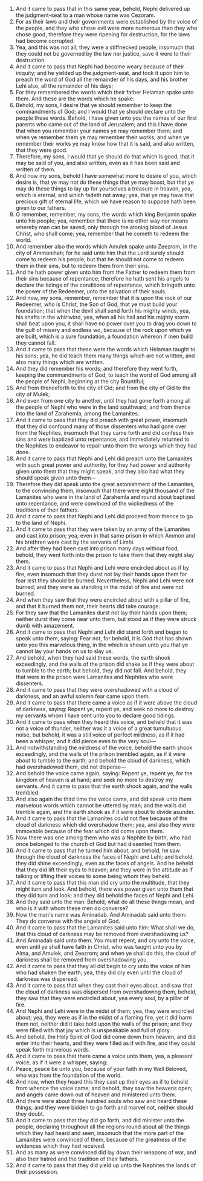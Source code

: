 1. And it came to pass that in this same year, behold, Nephi delivered up the judgment-seat to a man whose name was Cezoram.
2. For as their laws and their governments were established by the voice of the people, and they who chose evil were more numerous than they who chose good, therefore they were ripening for destruction, for the laws had become corrupted.
3. Yea, and this was not all; they were a stiffnecked people, insomuch that they could not be governed by the law nor justice, save it were to their destruction.
4. And it came to pass that Nephi had become weary because of their iniquity; and he yielded up the judgment-seat, and took it upon him to preach the word of God all the remainder of his days, and his brother Lehi also, all the remainder of his days;
5. For they remembered the words which their father Helaman spake unto them. And these are the words which he spake:
6. Behold, my sons, I desire that ye should remember to keep the commandments of God; and I would that ye should declare unto the people these words. Behold, I have given unto you the names of our first parents who came out of the land of Jerusalem; and this I have done that when you remember your names ye may remember them; and when ye remember them ye may remember their works; and when ye remember their works ye may know how that it is said, and also written, that they were good.
7. Therefore, my sons, I would that ye should do that which is good, that it may be said of you, and also written, even as it has been said and written of them.
8. And now my sons, behold I have somewhat more to desire of you, which desire is, that ye may not do these things that ye may boast, but that ye may do these things to lay up for yourselves a treasure in heaven, yea, which is eternal, and which fadeth not away; yea, that ye may have that precious gift of eternal life, which we have reason to suppose hath been given to our fathers.
9. O remember, remember, my sons, the words which king Benjamin spake unto his people; yea, remember that there is no other way nor means whereby man can be saved, only through the atoning blood of Jesus Christ, who shall come; yea, remember that he cometh to redeem the world.
10. And remember also the words which Amulek spake unto Zeezrom, in the city of Ammonihah; for he said unto him that the Lord surely should come to redeem his people, but that he should not come to redeem them in their sins, but to redeem them from their sins.
11. And he hath power given unto him from the Father to redeem them from their sins because of repentance; therefore he hath sent his angels to declare the tidings of the conditions of repentance, which bringeth unto the power of the Redeemer, unto the salvation of their souls.
12. And now, my sons, remember, remember that it is upon the rock of our Redeemer, who is Christ, the Son of God, that ye must build your foundation; that when the devil shall send forth his mighty winds, yea, his shafts in the whirlwind, yea, when all his hail and his mighty storm shall beat upon you, it shall have no power over you to drag you down to the gulf of misery and endless wo, because of the rock upon which ye are built, which is a sure foundation, a foundation whereon if men build they cannot fall.
13. And it came to pass that these were the words which Helaman taught to his sons; yea, he did teach them many things which are not written, and also many things which are written.
14. And they did remember his words; and therefore they went forth, keeping the commandments of God, to teach the word of God among all the people of Nephi, beginning at the city Bountiful;
15. And from thenceforth to the city of Gid; and from the city of Gid to the city of Mulek;
16. And even from one city to another, until they had gone forth among all the people of Nephi who were in the land southward; and from thence into the land of Zarahemla, among the Lamanites.
17. And it came to pass that they did preach with great power, insomuch that they did confound many of those dissenters who had gone over from the Nephites, insomuch that they came forth and did confess their sins and were baptized unto repentance, and immediately returned to the Nephites to endeavor to repair unto them the wrongs which they had done.
18. And it came to pass that Nephi and Lehi did preach unto the Lamanites with such great power and authority, for they had power and authority given unto them that they might speak, and they also had what they should speak given unto them—
19. Therefore they did speak unto the great astonishment of the Lamanites, to the convincing them, insomuch that there were eight thousand of the Lamanites who were in the land of Zarahemla and round about baptized unto repentance, and were convinced of the wickedness of the traditions of their fathers.
20. And it came to pass that Nephi and Lehi did proceed from thence to go to the land of Nephi.
21. And it came to pass that they were taken by an army of the Lamanites and cast into prison; yea, even in that same prison in which Ammon and his brethren were cast by the servants of Limhi.
22. And after they had been cast into prison many days without food, behold, they went forth into the prison to take them that they might slay them.
23. And it came to pass that Nephi and Lehi were encircled about as if by fire, even insomuch that they durst not lay their hands upon them for fear lest they should be burned. Nevertheless, Nephi and Lehi were not burned; and they were as standing in the midst of fire and were not burned.
24. And when they saw that they were encircled about with a pillar of fire, and that it burned them not, their hearts did take courage.
25. For they saw that the Lamanites durst not lay their hands upon them; neither durst they come near unto them, but stood as if they were struck dumb with amazement.
26. And it came to pass that Nephi and Lehi did stand forth and began to speak unto them, saying: Fear not, for behold, it is God that has shown unto you this marvelous thing, in the which is shown unto you that ye cannot lay your hands on us to slay us.
27. And behold, when they had said these words, the earth shook exceedingly, and the walls of the prison did shake as if they were about to tumble to the earth; but behold, they did not fall. And behold, they that were in the prison were Lamanites and Nephites who were dissenters.
28. And it came to pass that they were overshadowed with a cloud of darkness, and an awful solemn fear came upon them.
29. And it came to pass that there came a voice as if it were above the cloud of darkness, saying: Repent ye, repent ye, and seek no more to destroy my servants whom I have sent unto you to declare good tidings.
30. And it came to pass when they heard this voice, and beheld that it was not a voice of thunder, neither was it a voice of a great tumultuous noise, but behold, it was a still voice of perfect mildness, as if it had been a whisper, and it did pierce even to the very soul—
31. And notwithstanding the mildness of the voice, behold the earth shook exceedingly, and the walls of the prison trembled again, as if it were about to tumble to the earth; and behold the cloud of darkness, which had overshadowed them, did not disperse—
32. And behold the voice came again, saying: Repent ye, repent ye, for the kingdom of heaven is at hand; and seek no more to destroy my servants. And it came to pass that the earth shook again, and the walls trembled.
33. And also again the third time the voice came, and did speak unto them marvelous words which cannot be uttered by man; and the walls did tremble again, and the earth shook as if it were about to divide asunder.
34. And it came to pass that the Lamanites could not flee because of the cloud of darkness which did overshadow them; yea, and also they were immovable because of the fear which did come upon them.
35. Now there was one among them who was a Nephite by birth, who had once belonged to the church of God but had dissented from them.
36. And it came to pass that he turned him about, and behold, he saw through the cloud of darkness the faces of Nephi and Lehi; and behold, they did shine exceedingly, even as the faces of angels. And he beheld that they did lift their eyes to heaven; and they were in the attitude as if talking or lifting their voices to some being whom they beheld.
37. And it came to pass that this man did cry unto the multitude, that they might turn and look. And behold, there was power given unto them that they did turn and look; and they did behold the faces of Nephi and Lehi.
38. And they said unto the man: Behold, what do all these things mean, and who is it with whom these men do converse?
39. Now the man's name was Aminadab. And Aminadab said unto them: They do converse with the angels of God.
40. And it came to pass that the Lamanites said unto him: What shall we do, that this cloud of darkness may be removed from overshadowing us?
41. And Aminadab said unto them: You must repent, and cry unto the voice, even until ye shall have faith in Christ, who was taught unto you by Alma, and Amulek, and Zeezrom; and when ye shall do this, the cloud of darkness shall be removed from overshadowing you.
42. And it came to pass that they all did begin to cry unto the voice of him who had shaken the earth; yea, they did cry even until the cloud of darkness was dispersed.
43. And it came to pass that when they cast their eyes about, and saw that the cloud of darkness was dispersed from overshadowing them, behold, they saw that they were encircled about, yea every soul, by a pillar of fire.
44. And Nephi and Lehi were in the midst of them; yea, they were encircled about; yea, they were as if in the midst of a flaming fire, yet it did harm them not, neither did it take hold upon the walls of the prison; and they were filled with that joy which is unspeakable and full of glory.
45. And behold, the Holy Spirit of God did come down from heaven, and did enter into their hearts, and they were filled as if with fire, and they could speak forth marvelous words.
46. And it came to pass that there came a voice unto them, yea, a pleasant voice, as if it were a whisper, saying:
47. Peace, peace be unto you, because of your faith in my Well Beloved, who was from the foundation of the world.
48. And now, when they heard this they cast up their eyes as if to behold from whence the voice came; and behold, they saw the heavens open; and angels came down out of heaven and ministered unto them.
49. And there were about three hundred souls who saw and heard these things; and they were bidden to go forth and marvel not, neither should they doubt.
50. And it came to pass that they did go forth, and did minister unto the people, declaring throughout all the regions round about all the things which they had heard and seen, insomuch that the more part of the Lamanites were convinced of them, because of the greatness of the evidences which they had received.
51. And as many as were convinced did lay down their weapons of war, and also their hatred and the tradition of their fathers.
52. And it came to pass that they did yield up unto the Nephites the lands of their possession.
